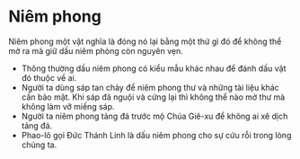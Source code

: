 # Niêm phong

Niêm phong một vật nghĩa là đóng nó lại bằng một thứ gì đó để không thể mở ra mà giữ dấu niêm phòng còn nguyên vẹn.
- Thông thường dấu niêm phong có kiểu mẫu khác nhau để đánh dấu vật đó thuộc về ai. 
- Người ta dùng sáp tan chảy để niêm phong thư và những tài liệu khác cần bảo mật. Khi sáp đã nguội và cứng lại thì không thể nào mở thư mà không làm vỡ miếng sáp. 
- Người ta niêm phong tảng đá trước mộ Chúa Giê-xu để không ai xê dịch tảng đá. 
- Phao-lô gọi Đức Thánh Linh là dấu niêm phong cho sự cứu rỗi trong lòng chúng ta.

